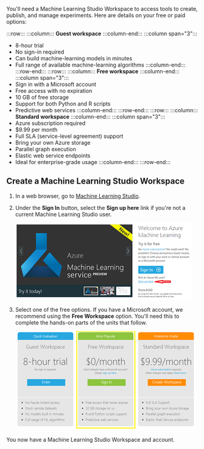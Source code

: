 You'll need a Machine Learning Studio Workspace to access tools to create, publish, and manage experiments. Here are details on your free or paid options:

:::row:::
  :::column:::
**Guest workspace**
  :::column-end:::
  :::column span="3":::
- 8-hour trial
- No sign-in required
- Can build machine-learning models in minutes
- Full range of available machine-learning algorithms
  :::column-end:::
:::row-end:::
:::row:::
  :::column:::
**Free workspace**
  :::column-end:::
  :::column span="3":::
- Sign in with a Microsoft account
- Free access with no expiration
- 10 GB of free storage
- Support for both Python and R scripts
- Predictive web services
  :::column-end:::
:::row-end:::
:::row:::
  :::column:::
**Standard workspace**
  :::column-end:::
  :::column span="3":::
- Azure subscription required
- $9.99 per month
- Full SLA (service-level agreement) support
- Bring your own Azure storage
- Parallel graph execution
- Elastic web service endpoints
- Ideal for enterprise-grade usage
  :::column-end:::
:::row-end:::

## Create a Machine Learning Studio Workspace

1. In a web browser, go to [Machine Learning Studio](https://studio.azureml.net/?azure-portal=true).
1. Under the **Sign In** button, select the **Sign up here** link if you're not a current Machine Learning Studio user.

    ![Select the Sign up here link to create a new account](../media/3-setting-up-azure-ML-studio-account-ml-studio-login-small.png)

1. Select one of the free options. If you have a Microsoft account, we recommend using the **Free Workspace** option. You'll need this to complete the hands-on parts of the units that follow.

    ![Choose the Free Workspace option](../media/3-setting-up-azure-ML-studio-account-pricing-tier-small.png)

You now have a Machine Learning Studio Workspace and account.